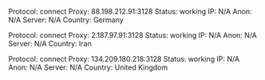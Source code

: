 Protocol: connect
Proxy: 88.198.212.91:3128
Status: working
IP: N/A
Anon: N/A
Server: N/A
Country: Germany

Protocol: connect
Proxy: 2.187.97.91:3128
Status: working
IP: N/A
Anon: N/A
Server: N/A
Country: Iran

Protocol: connect
Proxy: 134.209.180.218:3128
Status: working
IP: N/A
Anon: N/A
Server: N/A
Country: United Kingdom

